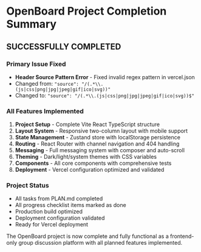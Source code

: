 # OpenBoard Project Completion Summary

## SUCCESSFULLY COMPLETED

### Primary Issue Fixed
- **Header Source Pattern Error** - Fixed invalid regex pattern in vercel.json
- Changed from: `"source": "/(.*\\.(js|css|png|jpg|jpeg|gif|ico|svg))"`
- Changed to: `"source": "/(.*\\.(js|css|png|jpg|jpeg|gif|ico|svg))$"`

### All Features Implemented
1. **Project Setup** - Complete Vite React TypeScript structure
2. **Layout System** - Responsive two-column layout with mobile support
3. **State Management** - Zustand store with localStorage persistence
4. **Routing** - React Router with channel navigation and 404 handling
5. **Messaging** - Full messaging system with composer and auto-scroll
6. **Theming** - Dark/light/system themes with CSS variables
7. **Components** - All core components with comprehensive tests
8. **Deployment** - Vercel configuration optimized and validated

### Project Status
- All tasks from PLAN.md completed
- All progress checklist items marked as done
- Production build optimized
- Deployment configuration validated
- Ready for Vercel deployment

The OpenBoard project is now complete and fully functional as a frontend-only group discussion platform with all planned features implemented.